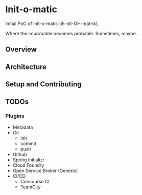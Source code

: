 # Init-o-matic

Initial PoC of Init-o-matic (ih-nit-OH-mat-ik).

Where the improbable becomes probable.  Sometimes, maybe.

## Overview


## Architecture

## Setup and Contributing

## TODOs

### Plugins

* Metadata
* Git
  * init
  * commit
  * push
* Github
* Spring Initializr
* Cloud Foundry
* Open Service Broker (Generic)
* CI/CD
  * Concourse CI
  * TeamCity